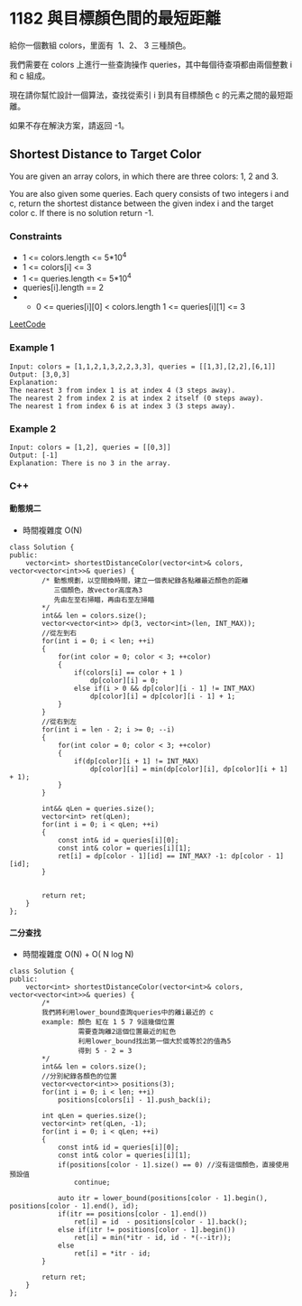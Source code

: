 # 1182 與目標顏色間的最短距離

給你一個數組 colors，里面有  1、2、 3 三種顏色。

我們需要在 colors 上進行一些查詢操作 queries，其中每個待查項都由兩個整數 i 和 c 組成。

現在請你幫忙設計一個算法，查找從索引 i 到具有目標顏色 c 的元素之間的最短距離。

如果不存在解決方案，請返回 -1。


##  Shortest Distance to Target Color

You are given an array colors, in which there are three colors: 1, 2 and 3.

You are also given some queries. Each query consists of two integers i and c, return the shortest distance between the given index i and the target color c. If there is no solution return -1.

### Constraints

* 1 <= colors.length <= 5*10<sup>4</sup>
* 1 <= colors[i] <= 3
* 1 <= queries.length <= 5*10<sup>4</sup>
* queries[i].length == 2
* * 0 <= queries[i][0] < colors.length
1 <= queries[i][1] <= 3

[LeetCode](https://leetcode-cn.com/problems/shortest-distance-to-target-color/)


### Example 1

```
Input: colors = [1,1,2,1,3,2,2,3,3], queries = [[1,3],[2,2],[6,1]]
Output: [3,0,3]
Explanation: 
The nearest 3 from index 1 is at index 4 (3 steps away).
The nearest 2 from index 2 is at index 2 itself (0 steps away).
The nearest 1 from index 6 is at index 3 (3 steps away).
```

### Example 2

```
Input: colors = [1,2], queries = [[0,3]]
Output: [-1]
Explanation: There is no 3 in the array.
```

### C++ 

#### 動態規二

* 時間複雜度 O(N)

```
class Solution {
public:
    vector<int> shortestDistanceColor(vector<int>& colors, vector<vector<int>>& queries) {
        /* 動態規劃，以空間換時間，建立一個表紀錄各點離最近顏色的距離
           三個顏色，故vector高度為3
           先由左至右掃瞄，再由右至左掃瞄        
        */
        int&& len = colors.size();
        vector<vector<int>> dp(3, vector<int>(len, INT_MAX));
        //從左到右
        for(int i = 0; i < len; ++i)
        {
            for(int color = 0; color < 3; ++color)
            {
                if(colors[i] == color + 1 )
                    dp[color][i] = 0;
                else if(i > 0 && dp[color][i - 1] != INT_MAX)
                    dp[color][i] = dp[color][i - 1] + 1;
            }
        }
        //從右到左
        for(int i = len - 2; i >= 0; --i)
        {
            for(int color = 0; color < 3; ++color)
            {
                if(dp[color][i + 1] != INT_MAX)
                    dp[color][i] = min(dp[color][i], dp[color][i + 1] + 1);
            }
        }

        int&& qLen = queries.size();
        vector<int> ret(qLen);
        for(int i = 0; i < qLen; ++i)
        {
            const int& id = queries[i][0];
            const int& color = queries[i][1];
            ret[i] = dp[color - 1][id] == INT_MAX? -1: dp[color - 1][id];
        }


        return ret;
    }
};
```

#### 二分查找
* 時間複雜度 O(N) + O( N log N)

```
class Solution {
public:
    vector<int> shortestDistanceColor(vector<int>& colors, vector<vector<int>>& queries) {
        /*
        我們將利用lower_bound查詢queries中的離i最近的 c
        example: 顏色 紅在 1 5 7 9這幾個位置
                 需要查詢離2這個位置最近的紅色
                 利用lower_bound找出第一個大於或等於2的值為5
                 得到 5 - 2 = 3
        */
        int&& len = colors.size();
        //分別紀錄各顏色的位置
        vector<vector<int>> positions(3);
        for(int i = 0; i < len; ++i)
            positions[colors[i] - 1].push_back(i);

        int qLen = queries.size();
        vector<int> ret(qLen, -1);
        for(int i = 0; i < qLen; ++i)
        {
            const int& id = queries[i][0];
            const int& color = queries[i][1];
            if(positions[color - 1].size() == 0) //沒有這個顏色，直接使用預設值
                continue; 
            
            auto itr = lower_bound(positions[color - 1].begin(), positions[color - 1].end(), id);
            if(itr == positions[color - 1].end())
                ret[i] = id  - positions[color - 1].back();
            else if(itr != positions[color - 1].begin())
                ret[i] = min(*itr - id, id - *(--itr));
            else
                ret[i] = *itr - id;
        }
        
        return ret;
    }
};
```

